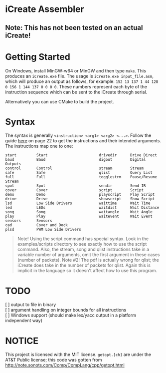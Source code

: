 iCreate Assembler
=================

## Note: This has not been tested on an actual iCreate!

# Getting Started
On Windows, install MinGW-w64 or MinGW and then type `make`. This produces an `iCreate.exe`
file. The usage is `iCreate.exe input_file.asm`, which will produce an output as follows,
for example: `152 13 137 1 44 128 0 156 1 144 137 0 0 0 0`. These numbers represent each
byte of the instruction sequence which can be sent to the iCreate through serial.

Alternatively you can use CMake to build the project.

# Syntax
The syntax is generally `<instruction> <arg1> <arg2> <...>`. Follow the guide
[here](http://www.irobot.com/filelibrary/pdfs/hrd/create/Create%20Open%20Interface_v2.pdf)
on page 22 to get the instructions and their intended arguments. The instructions
map one to one:

```
start         Start                       drivedir      Drive Direct
baud          Baud                        digout        Digital Outputs
control       Control                     stream        Stream
safe          Safe                        qlist         Query List
full          Full                        togglestrm    Pause/Resume Stream
spot          Spot                        sendir        Send IR
cover         Cover                       script        Script
demo          Demo                        playscript    Play Script
drive         Drive                       showscript    Show Script
lsd           Low Side Drivers            waittime      Wait Time
led           LEDs                        waitdist      Wait Distance
song          Song                        waitangle     Wait Angle
play          Play                        waitevent     Wait Event
sensors       Sensors
cad           Cover and Dock
plsd          PWM Low Side Drivers
```

> Note! Using the script command has special syntax. Look in the examples/scripts directory
> to see exactly how to use the script command. Also, the stream, song and qlist instructions
> take in a variable number of arguments, omit the first argument in these cases (number of
> packets).
> Note #2! The pdf is actually wrong for qlist; the iCreate does take in the number of packets
> for qlist. Again this is implicit in the language so it doesn't affect how to use this program.

# TODO
[ ] output to file in binary  
[ ] argument handling on integer bounds for all instructions  
[ ] Windows support (should make lex/yacc output in a platform independent way)

# NOTICE
This project is licensed with the MIT license. `getopt.[ch]` are under the AT&T Public license;
this code was gotten from <http://note.sonots.com/Comp/CompLang/cpp/getopt.html>

